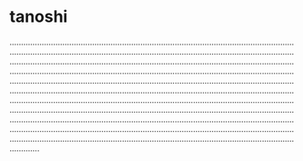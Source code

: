 # tanoshi

.................................................................................................................................................................................................................................................................................................................................................................................................................................................................................................................................................................................................................................................................................................................................................................................................................................................................................................................................................................................................................................................................................................................................................................................................................................................................................................................................................................................................................................